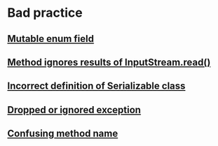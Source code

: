 # Bad practice
## [Mutable enum field](./mutable-enum-field/README.MD)
## [Method ignores results of InputStream.read()](./method-ignores-results-of-InputStream-read/README.MD)
## [Incorrect definition of Serializable class](./incorrect-definition-of-serialiable/README.MD)
## [Dropped or ignored exception](./dropped-or-ignored-exception/README.MD)
## [Confusing method name](./confusing-method-name/README.MD)